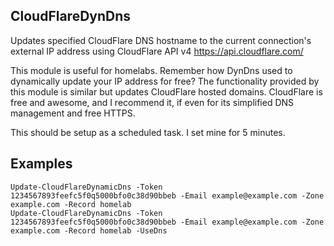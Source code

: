 CloudFlareDynDns
--------------
Updates specified CloudFlare DNS hostname to the current connection's external IP address using CloudFlare API v4 https://api.cloudflare.com/
		
This module is useful for homelabs. Remember how DynDns used to dynamically update your IP address for free? The functionality provided by this module is similar but updates CloudFlare hosted domains. CloudFlare is free and awesome, and I recommend it, if even for its simplified DNS management and free HTTPS.
		
This should be setup as a scheduled task. I set mine for 5 minutes.

Examples
-----
	Update-CloudFlareDynamicDns -Token 1234567893feefc5f0q5000bfo0c38d90bbeb -Email example@example.com -Zone example.com -Record homelab
	Update-CloudFlareDynamicDns -Token 1234567893feefc5f0q5000bfo0c38d90bbeb -Email example@example.com -Zone example.com -Record homelab -UseDns
